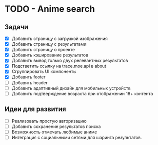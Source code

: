 # TODO - Anime search

## Задачи
-   [x] Добавить страницу с загрузкой изображения
-   [x] Добавить страницу с результатами
-   [x] Добавить страницу о проекте
-   [x] Добавить кэширование результатов
-   [x] Добавить вывод только двух релевантных результатов
-   [x] Подстветить ссылку на trace.moe.api в about
-   [x] Сгруппировать UI компоненты
-   [x] Добавить footer 
-   [ ] Добавить header 
-   [ ] Добавить адаптивный дизайн для мобильных устройств
-   [ ] Добавить подтверждение возраста при отображении 18+ контента

## Идеи для развития

-   [ ] Реализовать простую авторизацию
-   [ ] Добавить сохранение результатов поиска
-   [ ] Возможность отмечать любимые аниме
-   [ ] Интеграция с социальными сетями для шаринга результатов.
